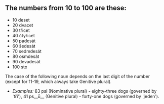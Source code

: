 ## The numbers from 10 to 100 are these:

*   10 deset
*   20 dvacet
*   30 třicet
*   40 čtyřicet
*   50 padesát
*   60 šedesát
*   70 sedmdesát
*   80 osmdesát
*   90 devadesát
*   100 sto

The case of the following noun depends on the last digit of the number (except for 11-19, which always take Genitive plural).

*   _Examples:_ 83 psi (Nominative plural) - eighty-three dogs (governed by 'tři'), 41 ps__ů__ (Genitive plural) - forty-one dogs (governed by 'jeden').